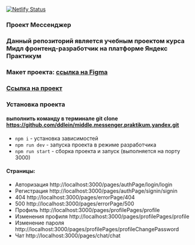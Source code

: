 
[![Netlify Status](https://api.netlify.com/api/v1/badges/f3849426-7996-4bbf-8086-0a184941c793/deploy-status)](https://app.netlify.com/sites/sage-profiterole-798517/deploys)
### Проект Мессенджер 
### Данный репозиторий является учебным проектом курса Мидл фронтенд-разработчик на платформе Яндекс Практикум

### Макет проекта: [ссылка на Figma](https://www.figma.com/design/jF5fFFzgGOxQeB4CmKWTiE/Chat_external_link?node-id=0-1)

### [Ссылка на проект](https://deploy--sage-profiterole-798517.netlify.app/)

### Установка проекта
#### выполнить команду в терминале git clone https://github.com/ddlein/middle.messenger.praktikum.yandex.git
- `npm i` - установка зависимостей
- `npm run dev` - запуска проекта в режиме разработчика
- `npm run start` - сборка проекта и запуск (выполняется на порту 3000)

#### Страницы:
- Авторизация http://localhost:3000/pages/authPage/login/login
- Регистрация http://localhost:3000/pages/authPage/signin/signin
- 404 http://localhost:3000/pages/errorPage/404
- 500 http://localhost:3000/pages/errorPage/500
- Профиль http://localhost:3000/pages/profilePages/profile
- Изменения профиля http://localhost:3000/pages/profilePages/profile
- Изменение пароля http://localhost:3000/pages/profilePages/profileChangePassword
- Чат http://localhost:3000/pages/chat/chat
